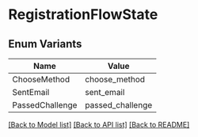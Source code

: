 # RegistrationFlowState

## Enum Variants

| Name | Value |
|---- | -----|
| ChooseMethod | choose_method |
| SentEmail | sent_email |
| PassedChallenge | passed_challenge |


[[Back to Model list]](../README.md#documentation-for-models) [[Back to API list]](../README.md#documentation-for-api-endpoints) [[Back to README]](../README.md)


